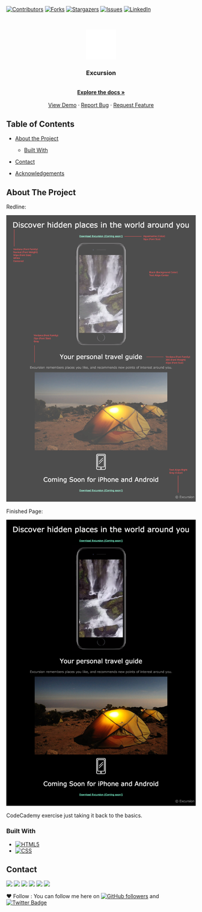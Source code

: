[![Contributors][contributors-shield]][contributors-url]
[![Forks][forks-shield]][forks-url]
[![Stargazers][stars-shield]][stars-url]
[![Issues][issues-shield]][issues-url]
[![LinkedIn][linkedin-shield]][linkedin]

<br />
<p align="center">
  <a href="https://github.com/JoshSevy/cademy-excursion)">
    <img src="resources/images/phone.png" alt="Logo" width="80" height="80">
  </a>

  <h3 align="center">Excursion</h3>

  <p align="center">
    <br />
    <a href="https://github.com/JoshSevy/cademy-excursion"><strong>Explore the docs »</strong></a>
    <br />
    <br />
    <a href="https://joshsevy.github.io/cademy-excursion/">View Demo</a>
    ·
    <a href="https://github.com/JoshSevy/cademy-excursion/issues">Report Bug</a>
    ·
    <a href="https://github.com/JoshSevy/cademy-excursion/issues">Request Feature</a>
  </p>
</p>

## Table of Contents

- [About the Project](#about-the-project)
  - [Built With](#built-with)

- [Contact](#contact)
- [Acknowledgements](#acknowledgements)

<!-- ABOUT THE PROJECT -->

## About The Project

Redline:

![mock-up](assets/excursion_redline.png)

Finished Page:

![finished](assets/excursion.png)

CodeCademy exercise just taking it back to the basics.

### Built With

- [![HTML5](https://img.shields.io/badge/-HTML5-black?style=flat-square&logo=html5&logoColor=ffff3f)](https://developer.mozilla.org/en-US/docs/Web/Guide/HTML/HTML5)
- [![CSS](https://img.shields.io/badge/-CSS-black?style=flat-square&logo=css3)](https://developer.mozilla.org/en-US/docs/Web/CSS)


## Contact

[<img src="https://img.shields.io/badge/LinkedIn-joshua--sevy-informational?style=for-the-badge&labelColor=black&logo=linkedin&logoColor=0077b5&&color=0077b5"/>][linkedin]
[<img src="https://img.shields.io/badge/Outlook-joshuasevy@outlook.com-informational?style=for-the-badge&labelColor=black&logoColor=d14836&logo=microsoft&color=d14836"/>][outlook]
[<img src="https://img.shields.io/badge/Github-JoshSevy-informational?style=for-the-badge&labelColor=black&logo=github&color=7d88e6"/>][github]
[<img src="https://img.shields.io/badge/HackerRank-Joshua_Sevy-informational?style=for-the-badge&labelColor=black&logo=hackerrank&color=7d88e6"/>][hackerrank]
[<img src="https://img.shields.io/badge/Stackoverflow-joshua--sevy-informational?style=for-the-badge&labelColor=black&logo=stackoverflow&logoColor=fe7a16&color=fe7a16"/>][stackoverflow]
[<img src="https://img.shields.io/badge/Twitter-@joshsevy-informational?style=for-the-badge&labelColor=black&logo=twitter&logoColor=#1DA1F2&color=1da1f2"/>][twitter]

❤️ Follow : You can follow me here on [![GitHub followers](https://img.shields.io/github/followers/JoshSevy?label=Follow&style=social)](https://github.com/JoshSevy/?tab=follow) and [![Twitter Badge](https://img.shields.io/badge/-@joshsevy-1ca0f1?style=flat-square&labelColor=1ca0f1&logo=twitter&logoColor=white&link=https://twitter.com/JoshSevy)](https://twitter.com/JoshSevy)


<!-- MARKDOWN LINKS & IMAGES -->
<!-- https://www.markdownguide.org/basic-syntax/#reference-style-links -->

[contributors-shield]: https://img.shields.io/github/contributors/JoshSevy/cademy-excursion.svg?style=flat-square
[contributors-url]: https://github.com/JoshSevy/cademy-excursion/graphs/contributors
[forks-shield]: https://img.shields.io/github/forks/JoshSevy/cademy-excursion.svg?style=flat-square
[forks-url]: https://github.com/JoshSevy/cademy-excursion/network/members
[stars-shield]: https://img.shields.io/github/stars/JoshSevy/cademy-excursion.svg?style=flat-square
[stars-url]: https://github.com/JoshSevy/cademy-excursion/stargazers
[issues-shield]: https://img.shields.io/github/issues/JoshSevy/cademy-excursion.svg?style=flat-square
[issues-url]: https://github.com/JoshSevy/cademy-excursion/issues
[license-shield]: https://img.shields.io/github/license/JoshSevy/cademy-excursion.svg?style=flat-square
[license-url]: https://github.com/JoshSevy/cademy-excursion/blob/master/LICENSE.txt
[linkedin-shield]: https://img.shields.io/badge/-LinkedIn-black.svg?style=flat-square&logo=linkedin&colorB=555

<!-- Personal Definitions  -->

[linkedin]: https://www.linkedin.com/in/joshua-sevy
[outlook]: mailto:joshuasevy@outlook.com
[stackoverflow]: https://stackoverflow.com/users/12935748/joshuasevy
[github]: https://github.com/JoshSevy
[twitter]: https://twitter.com/joshsevy
[hackerrank]: https://www.hackerrank.com/joshuasevy

